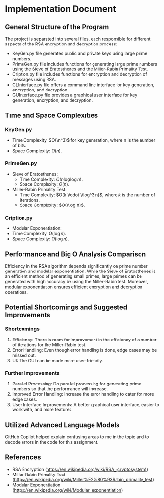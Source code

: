 # Implementation Document

## General Structure of the Program

The project is separated into several files, each responsible for different aspects of the RSA encryption and decryption process:

- KeyGen.py file generates public and private keys using large prime numbers.
- PrimeGen.py file includes functions for generating large prime numbers using the Sieve of Eratosthenes and the Miller-Rabin Primality Test.
- Cription.py file includes functions for encryption and decryption of messages using RSA.
- CLInterface.py file offers a command line interface for key generation, encryption, and decryption.
- GUInterface.py file provides a graphical user interface for key generation, encryption, and decryption.

## Time and Space Complexities

### KeyGen.py
- Time Complexity: $O(\n^3)$ for key generation, where n is the number of bits.
- Space Complexity: $O(n)$.

### PrimeGen.py
- Sieve of Eratosthenes:
  - Time Complexity: $O(n \log \log n)$.
  - Space Complexity: $O(n)$.
- Miller-Rabin Primality Test:
  - Time Complexity: $O(k \\cdot \\log^3 n)$, where $k$ is the number of iterations.
  - Space Complexity: $O(\\log n)$.

### Cription.py
- Modular Exponentiation:
- Time Complexity: $O(\log n)$.
 - Space Complexity: $O(\log n)$.

## Performance and Big O Analysis Comparison

Efficiency in the RSA algorithm depends significantly on prime number generation and modular exponentiation. While the Sieve of Eratosthenes is an efficient method of generating small primes, large primes can be generated with high accuracy by using the Miller-Rabin test. Moreover, modular exponentiation ensures efficient encryption and decryption operations.

## Potential Shortcomings and Suggested Improvements

### Shortcomings
1. Efficiency: There is room for improvement in the efficiency of a number of iterations for the Miller-Rabin test.
2. Error Handling: Even though error handling is done, edge cases may be missed out.
3. UI: The GUI can be made more user-friendly.

### Further Improvements
1. Parallel Processing: Do parallel processing for generating prime numbers so that the performance will increase.
2. Improved Error Handling: Increase the error handling to cater for more edge cases.
3. User Interface Improvements: A better graphical user interface, easier to work with, and more features.

## Utilized Advanced Language Models

GitHub Copilot helped explain confusing areas to me in the topic and to decode errors in the code for this assignment.

## References

- RSA Encryption (https://en.wikipedia.org/wiki/RSA_(cryptosystem))
- Miller-Rabin Primality Test (https://en.wikipedia.org/wiki/Miller%E2%80%93Rabin_primality_test)
- Modular Exponentiation (https://en.wikipedia.org/wiki/Modular_exponentiation)